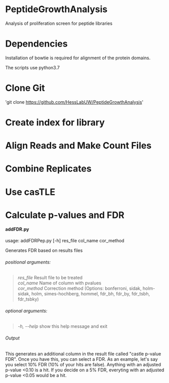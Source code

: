 # PeptideGrowthAnalysis

Analysis of proliferation screen for peptide libraries

# Dependencies

Installation of bowtie is required for alignment of the protein domains.

The scripts use python3.7

# Clone Git

'git clone https://github.com/HessLabUW/PeptideGrowthAnalysis'

# Create index for library

# Align Reads and Make Count Files

# Combine Replicates

# Use casTLE

# Calculate p-values and FDR



#### addFDR.py
usage: addFDRPep.py [-h] res_file col_name cor_method

Generates FDR based on results files

###### positional arguments:
  >*res_file*    Result file to be treated\
  >*col_name*    Name of column with pvalues\
  >*cor_method*  Correction method (Options: bonferroni, sidak, holm-sidak, holm, simes-hochberg, hommel, fdr_bh, fdr_by, fdr_tsbh, fdr_tsbky)

###### optional arguments:
  >*-h, --help*  show this help message and exit

###### Output
This generates an additional column in the result file called "castle p-value FDR".  Once you have this, you can select a FDR.  As an example, let's say you select 10% FDR (10% of your hits are false). Anything with an adjusted p-value <0.10 is a hit. If you decide on a 5% FDR, everyting with an adjusted p-value <0.05 would be a hit.